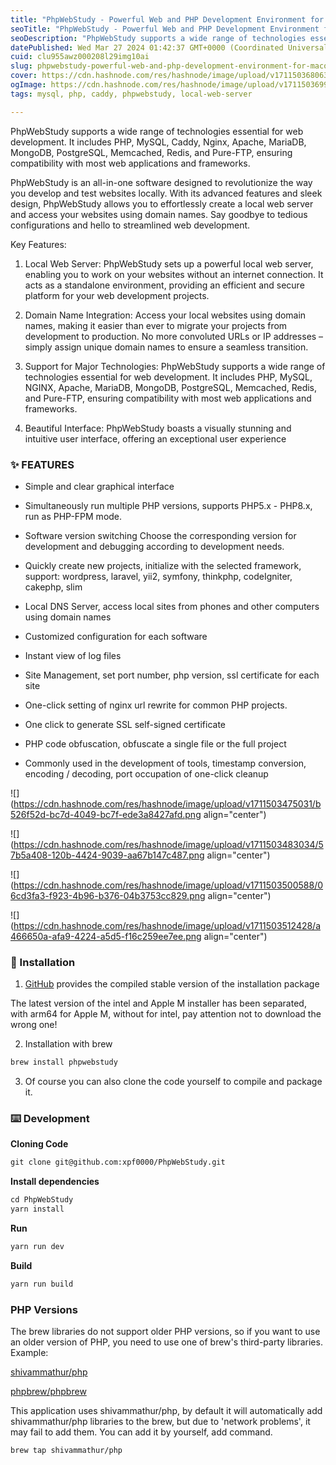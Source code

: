 ```yaml
---
title: "PhpWebStudy - Powerful Web and PHP Development Environment for macOS"
seoTitle: "PhpWebStudy - Powerful Web and PHP Development Environment for macOS"
seoDescription: "PhpWebStudy supports a wide range of technologies essential for web development. It includes PHP, MySQL, Caddy, Nginx, Apache, MariaDB, MongoDB, PostgreSQL,"
datePublished: Wed Mar 27 2024 01:42:37 GMT+0000 (Coordinated Universal Time)
cuid: clu955awz000208l29img10ai
slug: phpwebstudy-powerful-web-and-php-development-environment-for-macos
cover: https://cdn.hashnode.com/res/hashnode/image/upload/v1711503680631/2d1b775a-f986-488b-a6af-edfe6ab65ba3.png
ogImage: https://cdn.hashnode.com/res/hashnode/image/upload/v1711503699259/df9cce45-7778-4f42-884b-03ce9bbba3ec.png
tags: mysql, php, caddy, phpwebstudy, local-web-server

---
```


PhpWebStudy supports a wide range of technologies essential for web development. It includes PHP, MySQL, Caddy, Nginx, Apache, MariaDB, MongoDB, PostgreSQL, Memcached, Redis, and Pure-FTP, ensuring compatibility with most web applications and frameworks.

PhpWebStudy is an all-in-one software designed to revolutionize the way you develop and test websites locally. With its advanced features and sleek design, PhpWebStudy allows you to effortlessly create a local web server and access your websites using domain names. Say goodbye to tedious configurations and hello to streamlined web development.

Key Features:

1. Local Web Server: PhpWebStudy sets up a powerful local web server, enabling you to work on your websites without an internet connection. It acts as a standalone environment, providing an efficient and secure platform for your web development projects.
    
2. Domain Name Integration: Access your local websites using domain names, making it easier than ever to migrate your projects from development to production. No more convoluted URLs or IP addresses – simply assign unique domain names to ensure a seamless transition.
    
3. Support for Major Technologies: PhpWebStudy supports a wide range of technologies essential for web development. It includes PHP, MySQL, NGINX, Apache, MariaDB, MongoDB, PostgreSQL, Memcached, Redis, and Pure-FTP, ensuring compatibility with most web applications and frameworks.
    
4. Beautiful Interface: PhpWebStudy boasts a visually stunning and intuitive user interface, offering an exceptional user experience
    

### ✨ FEATURES

* Simple and clear graphical interface
    
* Simultaneously run multiple PHP versions, supports PHP5.x - PHP8.x, run as PHP-FPM mode.
    
* Software version switching Choose the corresponding version for development and debugging according to development needs.
    
* Quickly create new projects, initialize with the selected framework, support: wordpress, laravel, yii2, symfony, thinkphp, codeIgniter, cakephp, slim
    
* Local DNS Server, access local sites from phones and other computers using domain names
    
* Customized configuration for each software
    
* Instant view of log files
    
* Site Management, set port number, php version, ssl certificate for each site
    
* One-click setting of nginx url rewrite for common PHP projects.
    
* One click to generate SSL self-signed certificate
    
* PHP code obfuscation, obfuscate a single file or the full project
    
* Commonly used in the development of tools, timestamp conversion, encoding / decoding, port occupation of one-click cleanup
    

![](https://cdn.hashnode.com/res/hashnode/image/upload/v1711503475031/b526f52d-bc7d-4049-bc7f-ede3a8427afd.png align="center")

![](https://cdn.hashnode.com/res/hashnode/image/upload/v1711503483034/57b5a408-120b-4424-9039-aa67b147c487.png align="center")

![](https://cdn.hashnode.com/res/hashnode/image/upload/v1711503500588/06cd3fa3-f923-4b96-b376-04b3753cc829.png align="center")

![](https://cdn.hashnode.com/res/hashnode/image/upload/v1711503512428/a466650a-afa9-4224-a5d5-f16c259ee7ee.png align="center")

### 💽 Installation

1. [GitHub](https://github.com/xpf0000/PhpWebStudy/releases) provides the compiled stable version of the installation package
    

The latest version of the intel and Apple M installer has been separated, with arm64 for Apple M, without for intel, pay attention not to download the wrong one!

2. Installation with brew
    

```apache
brew install phpwebstudy
```

3. Of course you can also clone the code yourself to compile and package it.
    

### ⌨️ Development

**Cloning Code**

```apache
git clone git@github.com:xpf0000/PhpWebStudy.git
```

**Install dependencies**

```apache
cd PhpWebStudy
yarn install
```

**Run**

```apache
yarn run dev
```

**Build**

```apache
yarn run build
```

### PHP Versions

The brew libraries do not support older PHP versions, so if you want to use an older version of PHP, you need to use one of brew's third-party libraries. Example:

[shivammathur/php](https://github.com/shivammathur/homebrew-php)

[phpbrew/phpbrew](https://github.com/phpbrew/phpbrew)

This application uses shivammathur/php, by default it will automatically add shivammathur/php libraries to the brew, but due to 'network problems', it may fail to add them. You can add it by yourself, add command.

```apache
brew tap shivammathur/php
```